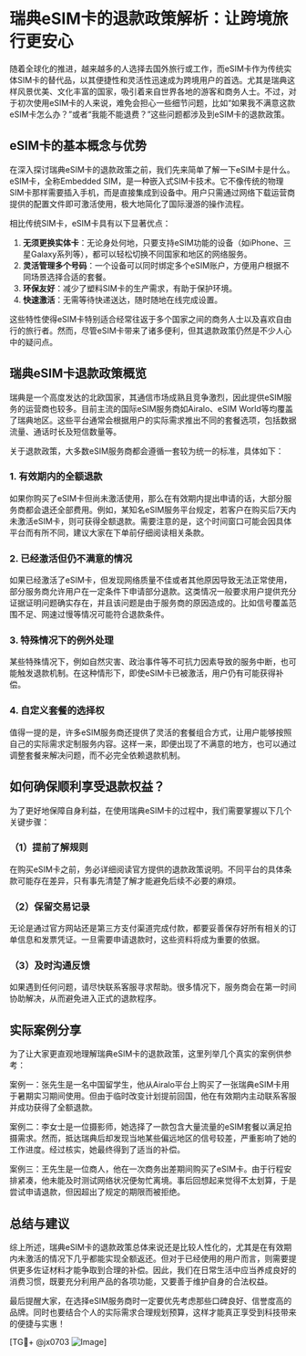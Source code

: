 # 瑞典eSIM卡的退款政策解析：让跨境旅行更安心

随着全球化的推进，越来越多的人选择去国外旅行或工作，而eSIM卡作为传统实体SIM卡的替代品，以其便捷性和灵活性迅速成为跨境用户的首选。尤其是瑞典这样风景优美、文化丰富的国家，吸引着来自世界各地的游客和商务人士。不过，对于初次使用eSIM卡的人来说，难免会担心一些细节问题，比如“如果我不满意这款eSIM卡怎么办？”或者“我能不能退费？”这些问题都涉及到eSIM卡的退款政策。

## eSIM卡的基本概念与优势

在深入探讨瑞典eSIM卡的退款政策之前，我们先来简单了解一下eSIM卡是什么。eSIM卡，全称Embedded SIM，是一种嵌入式SIM卡技术。它不像传统的物理SIM卡那样需要插入手机，而是直接集成到设备中。用户只需通过网络下载运营商提供的配置文件即可激活使用，极大地简化了国际漫游的操作流程。

相比传统SIM卡，eSIM卡具有以下显著优点：
1. **无须更换实体卡**：无论身处何地，只要支持eSIM功能的设备（如iPhone、三星Galaxy系列等），都可以轻松切换不同国家和地区的网络服务。
2. **灵活管理多个号码**：一个设备可以同时绑定多个eSIM账户，方便用户根据不同场景选择合适的套餐。
3. **环保友好**：减少了塑料SIM卡的生产需求，有助于保护环境。
4. **快速激活**：无需等待快递送达，随时随地在线完成设置。

这些特性使得eSIM卡特别适合经常往返于多个国家之间的商务人士以及喜欢自由行的旅行者。然而，尽管eSIM卡带来了诸多便利，但其退款政策仍然是不少人心中的疑问点。

## 瑞典eSIM卡退款政策概览

瑞典是一个高度发达的北欧国家，其通信市场成熟且竞争激烈，因此提供eSIM服务的运营商也较多。目前主流的国际eSIM服务商如Airalo、eSIM World等均覆盖了瑞典地区。这些平台通常会根据用户的实际需求推出不同的套餐选项，包括数据流量、通话时长及短信数量等。

关于退款政策，大多数eSIM服务商都会遵循一套较为统一的标准，具体如下：

### 1. 有效期内的全额退款
如果你购买了eSIM卡但尚未激活使用，那么在有效期内提出申请的话，大部分服务商都会退还全部费用。例如，某知名eSIM服务平台规定，若客户在购买后7天内未激活eSIM卡，则可获得全额退款。需要注意的是，这个时间窗口可能会因具体平台而有所不同，建议大家在下单前仔细阅读相关条款。

### 2. 已经激活但仍不满意的情况
如果已经激活了eSIM卡，但发现网络质量不佳或者其他原因导致无法正常使用，部分服务商允许用户在一定条件下申请部分退款。这类情况一般要求用户提供充分证据证明问题确实存在，并且该问题是由于服务商的原因造成的。比如信号覆盖范围不足、网速过慢等情况可能符合退款条件。

### 3. 特殊情况下的例外处理
某些特殊情况下，例如自然灾害、政治事件等不可抗力因素导致的服务中断，也可能触发退款机制。在这种情形下，即使eSIM卡已被激活，用户仍有可能获得补偿。

### 4. 自定义套餐的选择权
值得一提的是，许多eSIM服务商还提供了灵活的套餐组合方式，让用户能够按照自己的实际需求定制服务内容。这样一来，即便出现了不满意的地方，也可以通过调整套餐来解决问题，而不必完全依赖退款机制。

## 如何确保顺利享受退款权益？

为了更好地保障自身利益，在使用瑞典eSIM卡的过程中，我们需要掌握以下几个关键步骤：

### （1）提前了解规则
在购买eSIM卡之前，务必详细阅读官方提供的退款政策说明。不同平台的具体条款可能存在差异，只有事先清楚了解才能避免后续不必要的麻烦。

### （2）保留交易记录
无论是通过官方网站还是第三方支付渠道完成付款，都要妥善保存好所有相关的订单信息和发票凭证。一旦需要申请退款时，这些资料将成为重要的依据。

### （3）及时沟通反馈
如果遇到任何问题，请尽快联系客服寻求帮助。很多情况下，服务商会在第一时间协助解决，从而避免进入正式的退款程序。

## 实际案例分享

为了让大家更直观地理解瑞典eSIM卡的退款政策，这里列举几个真实的案例供参考：

案例一：张先生是一名中国留学生，他从Airalo平台上购买了一张瑞典eSIM卡用于暑期实习期间使用。但由于临时改变计划提前回国，他在有效期内主动联系客服并成功获得了全额退款。

案例二：李女士是一位摄影师，她选择了一款包含大量流量的eSIM套餐以满足拍摄需求。然而，抵达瑞典后却发现当地某些偏远地区的信号较差，严重影响了她的工作进度。经过核实，她最终得到了适当的补偿。

案例三：王先生是一位商人，他在一次商务出差期间购买了eSIM卡。由于行程安排紧凑，他未能及时测试网络状况便匆忙离境。事后回想起来觉得不太划算，于是尝试申请退款，但因超出了规定的期限而被拒绝。

## 总结与建议

综上所述，瑞典eSIM卡的退款政策总体来说还是比较人性化的，尤其是在有效期内未激活的情况下几乎都能实现全额返还。但对于已经使用的用户而言，则需要提供更多佐证材料才能争取到合理的补偿。因此，我们在日常生活中应当养成良好的消费习惯，既要充分利用产品的各项功能，又要善于维护自身的合法权益。

最后提醒大家，在选择eSIM服务商时一定要优先考虑那些口碑良好、信誉度高的品牌。同时也要结合个人的实际需求合理规划预算，这样才能真正享受到科技带来的便捷与实惠！

[TG💪+ @jx0703 ![Image](https://github.com/user-attachments/assets/dbca1d08-cadb-493c-b0ec-ad6f7a83f270)]